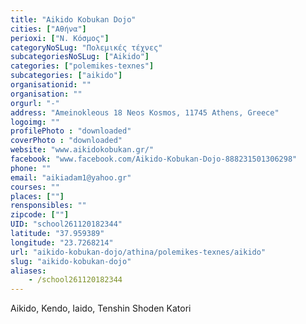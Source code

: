 ```yaml
---
title: "Aikido Kobukan Dojo"
cities: ["Αθήνα"]
perioxi: ["Ν. Κόσμος"]
categoryNoSLug: "Πολεμικές τέχνες"
subcategoriesNoSLug: ["Aikido"]
categories: ["polemikes-texnes"]
subcategories: ["aikido"]
organisationid: ""
organisation: ""
orgurl: "-"
address: "Ameinokleous 18 Neos Kosmos, 11745 Athens, Greece"
logoimg: ""
profilePhoto : "downloaded"
coverPhoto : "downloaded"
website: "www.aikidokobukan.gr/"
facebook: "www.facebook.com/Aikido-Kobukan-Dojo-888231501306298"
phone: ""
email: "aikiadam1@yahoo.gr"
courses: ""
places: [""]
rensponsibles: ""
zipcode: [""]
UID: "school261120182344"
latitude: "37.959389"
longitude: "23.7268214"
url: "aikido-kobukan-dojo/athina/polemikes-texnes/aikido"
slug: "aikido-kobukan-dojo"
aliases:
    - /school261120182344
---
```



Aikido, Kendo, Iaido, Tenshin Shoden Katori

